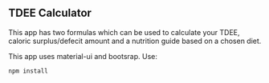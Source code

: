 ﻿## TDEE Calculator
This app has two formulas which can be used to calculate your TDEE, caloric surplus/defecit amount and a nutrition guide based on a chosen diet.

This app uses material-ui and bootsrap. Use:
```sh
npm install
```